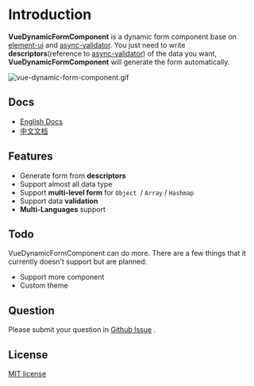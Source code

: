# Introduction

**VueDynamicFormComponent** is a dynamic form component base on [element-ui](https://element.faas.ele.me/#/zh-CN) and [async-validator](https://github.com/yiminghe/async-validator). You just need to write **descriptors**(reference to [async-validator](https://github.com/yiminghe/async-validator)) of the data you want, **VueDynamicFormComponent** will generate the form automatically.

![vue-dynamic-form-component.gif](https://raw.githubusercontent.com/chenquincy/vue-dynamic-form-component/master/public/vue-dynamic-form-component.gif)

## Docs

- [English Docs](http://vue-dynamic-form.quincychen.cn)
- [中文文档](http://vue-dynamic-form.quincychen.cn/zh/)

## Features

- Generate form from **descriptors**
- Support almost all data type
- Support **multi-level form** for `Object `/ `Array` / `Hashmap` 
- Support data **validation**
- **Multi-Languages** support

## Todo

VueDynamicFormComponent can do more. There are a few things that it currently doesn't support but are planned:

- Support more component
- Custom theme

## Question

Please submit your question in [Github Issue](https://github.com/chenquincy/vue-dynamic-form-component/issues) .

## License

[MIT license](https://tldrlegal.com/license/mit-license)

